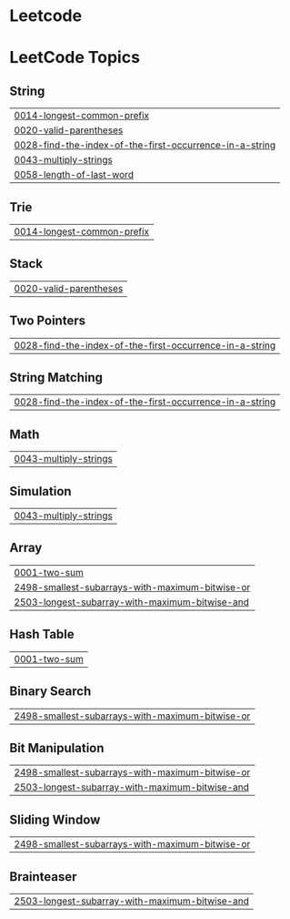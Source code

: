 # Leetcode
<!---LeetCode Topics Start-->
# LeetCode Topics
## String
|  |
| ------- |
| [0014-longest-common-prefix](https://github.com/vennela343/Leetcode/tree/master/0014-longest-common-prefix) |
| [0020-valid-parentheses](https://github.com/vennela343/Leetcode/tree/master/0020-valid-parentheses) |
| [0028-find-the-index-of-the-first-occurrence-in-a-string](https://github.com/vennela343/Leetcode/tree/master/0028-find-the-index-of-the-first-occurrence-in-a-string) |
| [0043-multiply-strings](https://github.com/vennela343/Leetcode/tree/master/0043-multiply-strings) |
| [0058-length-of-last-word](https://github.com/vennela343/Leetcode/tree/master/0058-length-of-last-word) |
## Trie
|  |
| ------- |
| [0014-longest-common-prefix](https://github.com/vennela343/Leetcode/tree/master/0014-longest-common-prefix) |
## Stack
|  |
| ------- |
| [0020-valid-parentheses](https://github.com/vennela343/Leetcode/tree/master/0020-valid-parentheses) |
## Two Pointers
|  |
| ------- |
| [0028-find-the-index-of-the-first-occurrence-in-a-string](https://github.com/vennela343/Leetcode/tree/master/0028-find-the-index-of-the-first-occurrence-in-a-string) |
## String Matching
|  |
| ------- |
| [0028-find-the-index-of-the-first-occurrence-in-a-string](https://github.com/vennela343/Leetcode/tree/master/0028-find-the-index-of-the-first-occurrence-in-a-string) |
## Math
|  |
| ------- |
| [0043-multiply-strings](https://github.com/vennela343/Leetcode/tree/master/0043-multiply-strings) |
## Simulation
|  |
| ------- |
| [0043-multiply-strings](https://github.com/vennela343/Leetcode/tree/master/0043-multiply-strings) |
## Array
|  |
| ------- |
| [0001-two-sum](https://github.com/vennela343/Leetcode/tree/master/0001-two-sum) |
| [2498-smallest-subarrays-with-maximum-bitwise-or](https://github.com/vennela343/Leetcode/tree/master/2498-smallest-subarrays-with-maximum-bitwise-or) |
| [2503-longest-subarray-with-maximum-bitwise-and](https://github.com/vennela343/Leetcode/tree/master/2503-longest-subarray-with-maximum-bitwise-and) |
## Hash Table
|  |
| ------- |
| [0001-two-sum](https://github.com/vennela343/Leetcode/tree/master/0001-two-sum) |
## Binary Search
|  |
| ------- |
| [2498-smallest-subarrays-with-maximum-bitwise-or](https://github.com/vennela343/Leetcode/tree/master/2498-smallest-subarrays-with-maximum-bitwise-or) |
## Bit Manipulation
|  |
| ------- |
| [2498-smallest-subarrays-with-maximum-bitwise-or](https://github.com/vennela343/Leetcode/tree/master/2498-smallest-subarrays-with-maximum-bitwise-or) |
| [2503-longest-subarray-with-maximum-bitwise-and](https://github.com/vennela343/Leetcode/tree/master/2503-longest-subarray-with-maximum-bitwise-and) |
## Sliding Window
|  |
| ------- |
| [2498-smallest-subarrays-with-maximum-bitwise-or](https://github.com/vennela343/Leetcode/tree/master/2498-smallest-subarrays-with-maximum-bitwise-or) |
## Brainteaser
|  |
| ------- |
| [2503-longest-subarray-with-maximum-bitwise-and](https://github.com/vennela343/Leetcode/tree/master/2503-longest-subarray-with-maximum-bitwise-and) |
<!---LeetCode Topics End-->